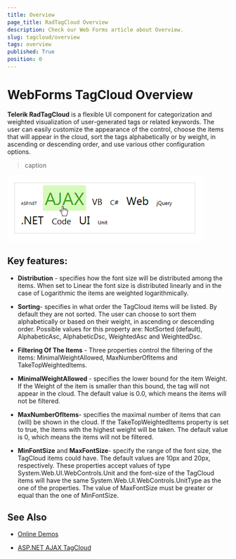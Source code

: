 ```yaml
---
title: Overview
page_title: RadTagCloud Overview
description: Check our Web Forms article about Overview.
slug: tagcloud/overview
tags: overview
published: True
position: 0
---
```


# WebForms TagCloud Overview



**Telerik RadTagCloud** is a flexible UI component for categorization and weighted visualization of user-generated tags or related keywords. The user can easily customize the appearance of the control, choose the items that will appear in the cloud, sort the tags alphabetically or by weight, in ascending or descending order, and use various other configuration options.
>caption 

![WebForms TagCloud Overview](images/tagcloud.png "WebForms TagCloud Overview")

## Key features:

* **Distribution** - specifies how the font size will be distributed among the items. When set to Linear the font size is distributed linearly and in the case of Logarithmic the items are weighted logarithmically.

* **Sorting**- specifies in what order the TagCloud items will be listed. By default they are not sorted. The user can choose to sort them alphabetically or based on their weight, in ascending or descending order. Possible values for this property are: NotSorted (default), AlphabeticAsc, AlphabeticDsc, WeightedAsc and WeightedDsc.

* **Filtering Of The Items** - Three properties control the filtering of the items: MinimalWeightAllowed, MaxNumberOfItems and TakeTopWeightedItems.

* **MinimalWeightAllowed** - specifies the lower bound for the item Weight. If the Weight of the item is smaller than this bound, the tag will not appear in the cloud. The default value is 0.0, which means the items will not be filtered.

* **MaxNumberOfItems**- specifies the maximal number of items that can (will) be shown in the cloud. If the TakeTopWeightedItems property is set to true, the items with the highest weight will be taken. The default value is 0, which means the items will not be filtered.

* **MinFontSize** and **MaxFontSize**- specify the range of the font size, the TagCloud items could have. The default values are 10px and 20px, respectively. These properties accept values of type System.Web.UI.WebControls.Unit and the font-size of the TagCloud items will have the same System.Web.UI.WebControls.UnitType as the one of the properties. The value of MaxFontSize must be greater or equal than the one of MinFontSize.


## See Also

 * [Online Demos](https://demos.telerik.com/aspnet-ajax/tagcloud/examples/overview/defaultcs.aspx)
 
 * [ASP.NET AJAX TagCloud](https://www.telerik.com/products/aspnet-ajax/tagcloud.aspx)
